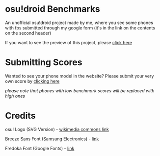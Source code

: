 # osu!droid Benchmarks
An unofficial osu!droid project made by me, where you see some phones with fps submitted through my google form (it's in the link on the contents on the second header)

If you want to see the preview of this project, please [click here](https://paytouse.github.io/osudroid-benchmarks/index.html)

# Submitting Scores
Wanted to see your phone model in the website? Please submit your very own score by [clicking here](https://forms.gle/1vbqbEbiLirCobmC6)

*please note that phones with low benchmark scores will be replaced with high ones*

# Credits
osu! Logo (SVG Version) - [wikimedia commons link](https://commons.m.wikimedia.org/wiki/File:Osu!_Logo_2016.svg)

Breeze Sans Font (Samsung Electronics) - [link](https://developer.samsung.com/one-ui-watch-tizen/visual/typography.html)

Fredoka Font (Google Fonts) - [link](https://fonts.google.com/specimen/Fredoka)
